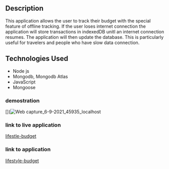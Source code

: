 
## Description

This application allows the user to track their budget with the special feature of offline tracking.  If the user loses internet connection the application will store transactions in indexedDB unitl an internet connection resumes.  The application will then update the database.  This is particularly useful for travelers and people who have slow data connection.

## Technologies Used

- Node js
- Mongodb, Mongodb Atlas
- JavaScript
- Mongoose
  

### demostration
[](![Web capture_6-9-2021_45935_localhost](https://user-images.githubusercontent.com/57713429/132649791-f8ba43a4-c222-41f4-92ba-43ea7f91572e.jpeg)

### link to live application
[lifestle-budget](https://lifestyle-budget.herokuapp.com/)

### link to application
[lifestyle-budget](https://github.com/luvkil/lifestye-budget-2.git)

